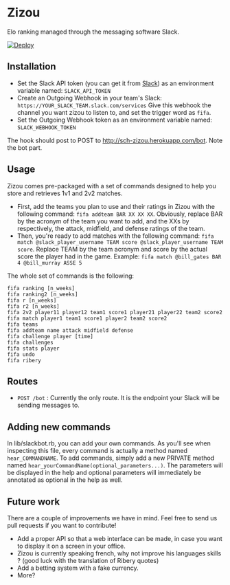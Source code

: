 # Zizou

Elo ranking managed through the messaging software Slack.

[![Deploy](https://www.herokucdn.com/deploy/button.png)](https://heroku.com/deploy)

## Installation

* Set the Slack API token (you can get it from [Slack](https://api.slack.com/web)) as an environment variable named: `SLACK_API_TOKEN`
* Create an Outgoing Webhook in your team's Slack: `https://YOUR_SLACK_TEAM.slack.com/services`
Give this webhook the channel you want zizou to listen to, and set the trigger word as `fifa`.
* Set the Outgoing Webhook token as an environment variable named: `SLACK_WEBHOOK_TOKEN`

The hook should post to POST to http://sch-zizou.herokuapp.com/bot. Note the bot part.

## Usage

Zizou comes pre-packaged with a set of commands designed to help you store and retrieves 1v1 and 2v2 matches.

* First, add the teams you plan to use and their ratings in Zizou with the following command:
`fifa addteam BAR XX XX XX`. Obviously, replace BAR by the acronym of the team you want to add, and the XXs by respectively, the attack, midfield, and defense ratings of the team.
* Then, you're ready to add matches with the following command:
`fifa match @slack_player_username TEAM score @slack_player_username TEAM score`. Replace TEAM by the team acronym and score by the actual score the player had in the game.
Example: `fifa match @bill_gates BAR 4 @bill_murray ASSE 5`

The whole set of commands is the following:

```
fifa ranking [n_weeks]
fifa ranking2 [n_weeks]
fifa r [n_weeks]
fifa r2 [n_weeks]
fifa 2v2 player11 player12 team1 score1 player21 player22 team2 score2
fifa match player1 team1 score1 player2 team2 score2
fifa teams
fifa addteam name attack midfield defense
fifa challenge player [time]
fifa challenges
fifa stats player
fifa undo
fifa ribery
```

## Routes

* `POST /bot` : Currently the only route. It is the endpoint your Slack will be sending messages to.

## Adding new commands

In lib/slackbot.rb, you can add your own commands.
As you'll see when inspecting this file, every command is actually a method named `hear_COMMANDNAME`. To add commands, simply add a new PRIVATE method named `hear_yourCommandName(optional_parameters...)`.
The parameters will be displayed in the help and optional parameters will immediately be annotated as optional in the help as well.

## Future work

There are a couple of improvements we have in mind. Feel free to send us pull
requests if you want to contribute!

* Add a proper API so that a web interface can be made, in case you want to display it on a screen in your office.
* Zizou is currently speaking french, why not improve his languages skills ? (good luck with the translation of Ribery quotes)
* Add a betting system with a fake currency.
* More?
